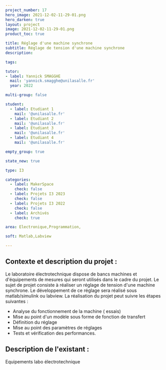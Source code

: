 ```yaml
---
project_number: 17
hero_image: 2021-12-02-11-29-01.png
hero_darken: true
layout: project
image: 2021-12-02-11-29-01.png
product_toc: true

title: Réglage d'une machine synchrone
subtitle: Réglage de tension d'une machine synchrone
description: 

tags: 

tutor:
- label: Yannick SMAGGHE
  mail: 'yannick.smagghe@unilasalle.fr'
  year: 2022

multi-group: false

student:
  - label: Etudiant 1
    mail: '@unilasalle.fr'
  - label: Etudiant 2
    mail: '@unilasalle.fr'
  - label: Etudiant 3
    mail: '@unilasalle.fr'
  - label: Etudiant 4
    mail: '@unilasalle.fr'

empty_group: true

state_new: true

type: I3

categories:
  - label: MakerSpace
    check: false
  - label: Projets I3 2023
    check: false
  - label: Projets I3 2022
    check: false
  - label: Archivés
    check: true

area: Electronique,Programmation,

soft: Matlab,Labview

---
```

## Contexte et description du projet  :

Le laboratoire électrotechnique dispose de bancs machines et d'équipements de mesures qui seront utilisés dans le cadre du projet. Le sujet de projet consiste à réaliser un réglage de tension d'une machine synchrone.
Le développement de ce réglage sera réalisé sous matlab/simulink ou labview. La réalisation du projet peut suivre les étapes suivantes : 

- Analyse du fonctionnement de la machine ( essais)
- Mise au point d'un modèle sous forme de fonction de transfert
- Définition du réglage
- Mise au point des paramètres de réglages
- Tests et vérification des performances. 

## Description de l'existant :

Equipements labo électrotechnique
